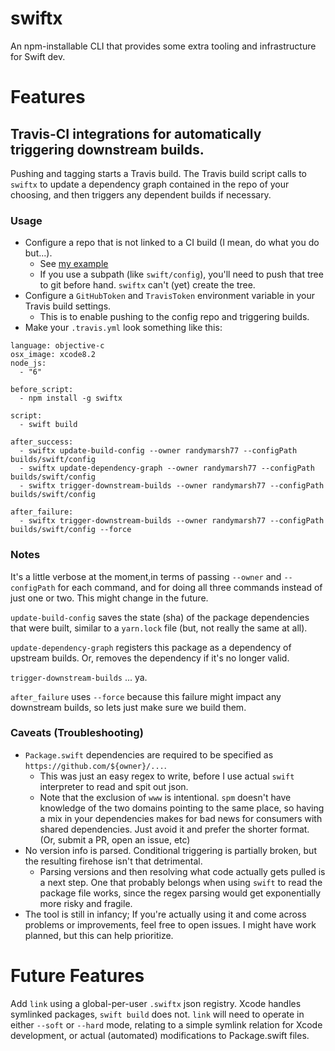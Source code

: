 # swiftx
An npm-installable CLI that provides some extra tooling and infrastructure for Swift dev.

# Features

## Travis-CI integrations for automatically triggering downstream builds.

Pushing and tagging starts a Travis build. The Travis build script calls to `swiftx` to update a dependency graph contained in the repo of your choosing, and then triggers any dependent builds if necessary.

### Usage

- Configure a repo that is not linked to a CI build (I mean, do what you do but...).
  - See [my example](https://github.com/randymarsh77/builds)
  - If you use a subpath (like `swift/config`), you'll need to push that tree to git before hand. `swiftx` can't (yet) create the tree.
- Configure a `GitHubToken` and `TravisToken` environment variable in your Travis build settings.
  - This is to enable pushing to the config repo and triggering builds.
- Make your `.travis.yml` look something like this:
```
language: objective-c
osx_image: xcode8.2
node_js:
  - "6"

before_script:
  - npm install -g swiftx

script:
  - swift build

after_success:
  - swiftx update-build-config --owner randymarsh77 --configPath builds/swift/config
  - swiftx update-dependency-graph --owner randymarsh77 --configPath builds/swift/config
  - swiftx trigger-downstream-builds --owner randymarsh77 --configPath builds/swift/config

after_failure:
  - swiftx trigger-downstream-builds --owner randymarsh77 --configPath builds/swift/config --force
```

### Notes

It's a little verbose at the moment,in terms of passing `--owner` and `--configPath` for each command, and for doing all three commands instead of just one or two. This might change in the future.

`update-build-config` saves the state (sha) of the package dependencies that were built, similar to a `yarn.lock` file (but, not really the same at all).

`update-dependency-graph` registers this package as a dependency of upstream builds. Or, removes the dependency if it's no longer valid.

`trigger-downstream-builds` ... ya.

`after_failure` uses `--force` because this failure might impact any downstream builds, so lets just make sure we build them.

### Caveats (Troubleshooting)

- `Package.swift` dependencies are required to be specified as `https://github.com/${owner}/...`.
  - This was just an easy regex to write, before I use actual `swift` interpreter to read and spit out json.
  - Note that the exclusion of `www` is intentional. `spm` doesn't have knowledge of the two domains pointing to the same place, so having a mix in your dependencies makes for bad news for consumers with shared dependencies. Just avoid it and prefer the shorter format. (Or, submit a PR, open an issue, etc)
- No version info is parsed. Conditional triggering is partially broken, but the resulting firehose isn't that detrimental.
  - Parsing versions and then resolving what code actually gets pulled is a next step. One that probably belongs when using `swift` to read the package file works, since the regex parsing would get exponentially more risky and fragile.
- The tool is still in infancy; If you're actually using it and come across problems or improvements, feel free to open issues. I might have work planned, but this can help prioritize.

# Future Features

Add `link` using a global-per-user `.swiftx` json registry. Xcode handles symlinked packages, `swift build` does not. `link` will need to operate in either `--soft` or `--hard` mode, relating to a simple symlink relation for Xcode development, or actual (automated) modifications to Package.swift files.

